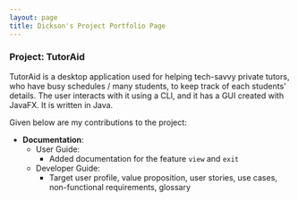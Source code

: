 ```yaml
---
layout: page
title: Dickson's Project Portfolio Page
---
```


### Project: TutorAid

TutorAid is a desktop application used for helping tech-savvy private tutors, who have busy schedules / many students, to keep track of each students' details. 
The user interacts with it using a CLI, and it has a GUI created with JavaFX. It is written in Java.

Given below are my contributions to the project:

* **Documentation**:
    * User Guide:
        * Added documentation for the feature `view` and `exit`
    * Developer Guide:
        * Target user profile, value proposition, user stories, use cases, non-functional requirements, glossary